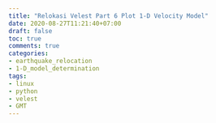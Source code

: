 ```yaml
---
title: "Relokasi Velest Part 6 Plot 1-D Velocity Model"
date: 2020-08-27T11:21:40+07:00
draft: false
toc: true
comments: true
categories:
- earthquake_relocation
- 1-D_model_determination
tags:
- linux
- python
- velest
- GMT
---
```


